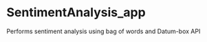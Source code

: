 SentimentAnalysis_app
=====================

Performs sentiment analysis using bag of words and Datum-box API
